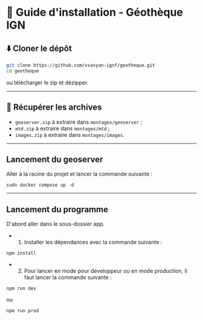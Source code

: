 # 🚀 Guide d'installation - Géothèque IGN

## ⬇️ Cloner le dépôt

```bash
git clone https://github.com/vsasyan-ignf/geotheque.git
cd geotheque
```

ou télécharger le zip et dézipper.

---

## 📁 Récupérer les archives

- `geoserver.zip` à extraire dans `montages/geoserver` ;
- `mtd.zip` à extraire dans `montages/mtd` ;
- `images.zip` à extraire dans `montages/images`.

---

## Lancement du geoserver
Aller à la racine du projet et lancer la commande suivante :

```
sudo docker compose up -d
```

---

## Lancement du programme
D'abord aller dans le sous-dossier app.

- 1. Installer les dépendances avec la commande suivante :
```
npm install
```

- 2. Pour lancer en mode pour développeur ou en mode production, il faut lancer la commande suivante :
```
npm run dev
```

ou 
```
npm run prod
```